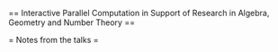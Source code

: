 == Interactive Parallel Computation in Support of Research in Algebra, Geometry and Number Theory ==

= Notes from the talks =
